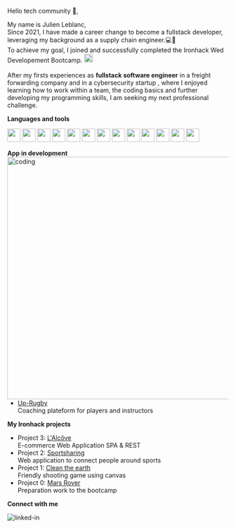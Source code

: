 Hello tech community 👋,

My name is Julien Leblanc, </br>
Since 2021, I have made a career change to become a fullstack developer, leveraging my background as a supply chain engineer.💻👏</br>
To achieve my goal, I joined and successfully completed the Ironhack Wed Developement Bootcamp. 
<img height="20" src="https://user-images.githubusercontent.com/76005217/131209741-dab24007-e5d1-4058-9f88-3c11ded83ab6.png"></br></br>
After my firsts experiences as **fullstack software engineer** in a freight forwarding company and in a cybersecurity startup , where I enjoyed learning how to work within a team, the coding basics and further developing my programming skills, I am seeking my next professional challenge.

**Languages and tools**

<code><img height="30" src="https://user-images.githubusercontent.com/76005217/131211245-aa384451-dbec-4a3c-bd2f-b91a93967696.png"></code>
<code><img height="30" src="https://play-lh.googleusercontent.com/BbuKPu-946B_nkgFYcE4Y-uxbfoUm8SWNM4j7jMWoCS-jk8TFQWeLTfbLsn6umaQn38=w240-h480-rw"></code>
<code><img height="30" src="https://user-images.githubusercontent.com/76005217/131211252-f8478a95-6fc3-4505-bb04-69bdae8fcc77.png"></code>
<code><img height="30" src="https://user-images.githubusercontent.com/76005217/131211260-b18feb3b-4529-4282-a7b3-e79130febb16.png"></code>
<code><img height="30" src="https://ui-lib.com/blog/wp-content/uploads/2021/12/nextjs-boilerplate-logo.png"></code>
<code><img height="30" src="https://uxwing.com/wp-content/themes/uxwing/download/brands-and-social-media/vue-js-icon.png"></code>
<code><img height="30" src="https://static-00.iconduck.com/assets.00/nestjs-icon-512x510-9nvpcyc3.png"></code>
<code><img height="30" src="https://upload.wikimedia.org/wikipedia/commons/thumb/1/17/GraphQL_Logo.svg/2048px-GraphQL_Logo.svg.png"></code>
<code><img height="30" src="https://encrypted-tbn0.gstatic.com/images?q=tbn:ANd9GcSr64W0wgUOxd626MphQsrQ1eiZg3Cku8AA5w&usqp=CAU"></code>
<code><img height="30" src="https://w7.pngwing.com/pngs/396/90/png-transparent-postgresql-database-logo-computer-icons-replication-software-developer-miscellaneous-blue-mammal-thumbnail.png"></code>
<code><img height="30" src="https://www.pngitem.com/pimgs/m/385-3850320_png-transparent-mongodb-icon-mongodb-logo-png-download.png"></code>
<code><img height="30" src="https://user-images.githubusercontent.com/76005217/131211308-5ed9bbd8-606b-4dd6-82cf-7818a8290a51.png"></code>
<code><img height="30" src="https://logovtor.com/wp-content/uploads/2020/10/vercel-inc-logo-vector.png"></code>

**App in development**</br><img align="right" alt="coding" src="https://user-images.githubusercontent.com/76005217/131243903-af7a8e39-1e2b-411c-b14f-91eb19bf8738.jpg" width="550">

- <a href="https://github.com/JuLblc/up-rugby">Up-Rugby</a> </br>Coaching plateform for players and instructors

**My Ironhack projects**

- Project 3: <a href="https://github.com/JuLblc/alcove">L'Alcôve</a> </br>E-commerce Web Application SPA & REST
- Project 2: <a href="https://github.com/JuLblc/sportsharing">Sportsharing</a> </br> Web application to connect people around sports
- Project 1: <a href="https://github.com/JuLblc/Game-clean-the-earth">Clean the earth</a> </br> Friendly shooting game using canvas 
- Project 0: <a href="https://github.com/JuLblc/Mars-Rover-Kata">Mars Rover</a> </br> Preparation work to the bootcamp

**Connect with me**

[<img align="left" alt="linked-in" src="https://img.shields.io/badge/linkedin-%230077B5.svg?&style=for-the-badge&logo=linkedin&logoColor=white" />](https://www.linkedin.com/in/julien-leblanc-julblc/)
